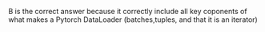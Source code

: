 B is the correct answer because it correctly include all key coponents of what makes a Pytorch DataLoader (batches,tuples, and that it is an iterator)
